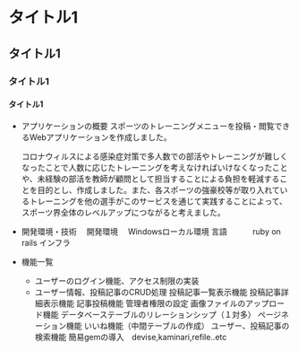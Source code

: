 
# タイトル1
## タイトル1
### タイトル1
#### タイトル1

 - アプリケーションの概要
    スポーツのトレーニングメニューを投稿・閲覧できるWebアプリケーションを作成しました。

   コロナウィルスによる感染症対策で多人数での部活やトレーニングが難しくなったことで人数に応じたトレーニングを考えなければいけなくなったことや、未経験の部活を教師が顧問として担当することによる負担を軽減することを目的とし、作成しました。また、各スポーツの強豪校等が取り入れているトレーニングを他の選手がこのサービスを通じて実践することによって、スポーツ界全体のレベルアップにつながると考えました。

 - 開発環境・技術
 　開発環境　 Windowsローカル環境
   言語　　　 ruby on rails
   インフラ　
  　　　　　　　　　　　　　　　　　　　　　　　　　　　　　　　　　　　　　　　　　　　　　　　　　　　　　　　　　　　　　　　　
 - 機能一覧
   - ユーザーのログイン機能、アクセス制限の実装
   - ユーザー情報、投稿記事のCRUD処理
   投稿記事一覧表示機能
   投稿記事詳細表示機能
   記事投稿機能
   管理者権限の設定
   画像ファイルのアップロード機能
   データベーステーブルのリレーションシップ（１対多）
   ページネーション機能
   いいね機能（中間テーブルの作成）
   ユーザー、投稿記事の検索機能
   簡易gemの導入　devise,kaminari,refile..etc
